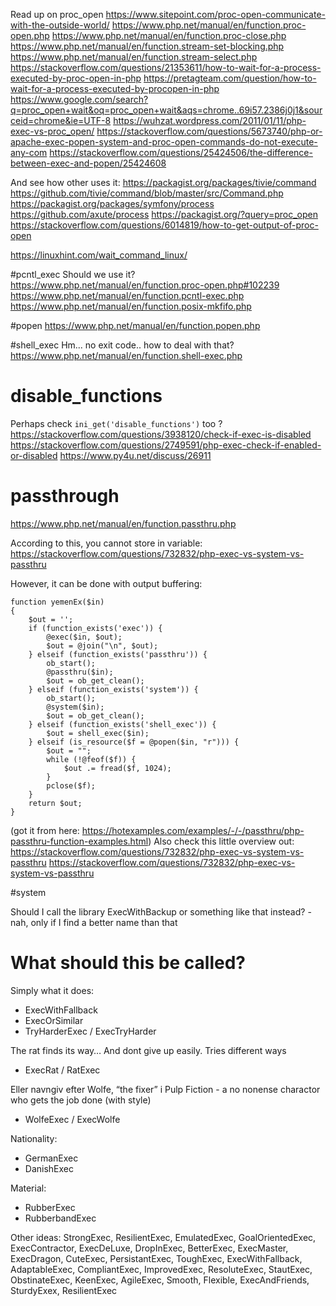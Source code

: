 
Read up on proc_open
https://www.sitepoint.com/proc-open-communicate-with-the-outside-world/
https://www.php.net/manual/en/function.proc-open.php
https://www.php.net/manual/en/function.proc-close.php
https://www.php.net/manual/en/function.stream-set-blocking.php
https://www.php.net/manual/en/function.stream-select.php
https://stackoverflow.com/questions/21353611/how-to-wait-for-a-process-executed-by-proc-open-in-php
https://pretagteam.com/question/how-to-wait-for-a-process-executed-by-procopen-in-php
https://www.google.com/search?q=proc_open+wait&oq=proc_open+wait&aqs=chrome..69i57.2386j0j1&sourceid=chrome&ie=UTF-8
https://wuhzat.wordpress.com/2011/01/11/php-exec-vs-proc_open/
https://stackoverflow.com/questions/5673740/php-or-apache-exec-popen-system-and-proc-open-commands-do-not-execute-any-com
https://stackoverflow.com/questions/25424506/the-difference-between-exec-and-popen/25424608

And see how other uses it:
https://packagist.org/packages/tivie/command
https://github.com/tivie/command/blob/master/src/Command.php
https://packagist.org/packages/symfony/process
https://github.com/axute/process
https://packagist.org/?query=proc_open
https://stackoverflow.com/questions/6014819/how-to-get-output-of-proc-open


https://linuxhint.com/wait_command_linux/


#pcntl_exec
Should we use it?
https://www.php.net/manual/en/function.proc-open.php#102239
https://www.php.net/manual/en/function.pcntl-exec.php
https://www.php.net/manual/en/function.posix-mkfifo.php


#popen
https://www.php.net/manual/en/function.popen.php


#shell_exec
Hm... no exit code.. how to deal with that?
https://www.php.net/manual/en/function.shell-exec.php


# disable_functions
Perhaps check `ini_get('disable_functions')` too ?
https://stackoverflow.com/questions/3938120/check-if-exec-is-disabled
https://stackoverflow.com/questions/2749591/php-exec-check-if-enabled-or-disabled
https://www.py4u.net/discuss/26911

# passthrough
https://www.php.net/manual/en/function.passthru.php

According to this, you cannot store in variable:
https://stackoverflow.com/questions/732832/php-exec-vs-system-vs-passthru

However, it can be done with output buffering:
```
function yemenEx($in)
{
    $out = '';
    if (function_exists('exec')) {
        @exec($in, $out);
        $out = @join("\n", $out);
    } elseif (function_exists('passthru')) {
        ob_start();
        @passthru($in);
        $out = ob_get_clean();
    } elseif (function_exists('system')) {
        ob_start();
        @system($in);
        $out = ob_get_clean();
    } elseif (function_exists('shell_exec')) {
        $out = shell_exec($in);
    } elseif (is_resource($f = @popen($in, "r"))) {
        $out = "";
        while (!@feof($f)) {
            $out .= fread($f, 1024);
        }
        pclose($f);
    }
    return $out;
}
```
(got it from here: https://hotexamples.com/examples/-/-/passthru/php-passthru-function-examples.html)
Also check this little overview out: https://stackoverflow.com/questions/732832/php-exec-vs-system-vs-passthru
https://stackoverflow.com/questions/732832/php-exec-vs-system-vs-passthru



#system


Should I call the library ExecWithBackup or something like that instead? - nah, only if I find a better name than that


# What should this be called?
Simply what it does:
- ExecWithFallback
- ExecOrSimilar
- TryHarderExec / ExecTryHarder

The rat finds its way… And dont give up easily. Tries different ways
- ExecRat / RatExec

Eller navngiv efter Wolfe, “the fixer” i Pulp Fiction - a no nonense charactor who gets the job done (with style)
- WolfeExec / ExecWolfe

Nationality:
- GermanExec
- DanishExec

Material:
- RubberExec
- RubberbandExec

Other ideas:
StrongExec, ResilientExec, EmulatedExec, GoalOrientedExec, ExecContractor, ExecDeLuxe, DropInExec, BetterExec, ExecMaster, ExecDragon, CuteExec, PersistantExec, ToughExec, ExecWithFallback, AdaptableExec, CompliantExec, ImprovedExec, ResoluteExec, StautExec, ObstinateExec, KeenExec, AgileExec, Smooth, Flexible, ExecAndFriends, SturdyExex, ResilientExec

